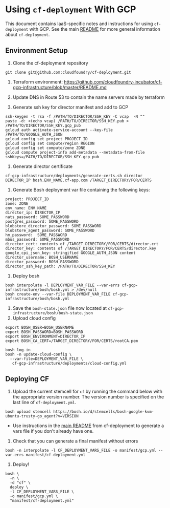 # Using `cf-deployment` With GCP
This document contains IaaS-specific notes and instructions for using `cf-deployment` with GCP. See the main [README](https://github.com/cloudfoundry/cf-deployment/blob/master/README.md) for more general information about `cf-deployment`.

## Environment Setup

1. Clone the cf-deployment repository
  ```
  git clone git@github.com:cloudfoundry/cf-deployment.git
  ```
1. Terraform environment: https://github.com/cloudfoundry-incubator/cf-gcp-infrastructure/blob/master/README.md
1. Update DNS in Route 53 to contain the name servers made by terraform

1. Generate ssh key for director manifest and add to GCP
  ```
  ssh-keygen -t rsa -f /PATH/TO/DIRECTOR/SSH_KEY -C vcap  -N ""
  paste -d: <(echo vcap) /PATH/TO/DIRECTOR/SSH_KEY.pub > /PATH/TO/DIRECTOR/SSH_KEY.gcp_pub
  gcloud auth activate-service-account --key-file /PATH/TO/GOOGLE_AUTH_JSON
  gcloud config set project PROJECT_ID
  gcloud config set compute/region REGION
  gcloud config set compute/zone ZONE
  gcloud compute project-info add-metadata --metadata-from-file sshKeys=/PATH/TO/DIRECTOR/SSH_KEY.gcp_pub
  ```
  
1. Generate director certificate
  ```
  cf-gcp-infrastructure/deployments/generate-certs.sh director DIRECTOR_IP bosh.ENV_NAME.cf-app.com /TARGET_DIRECTORY/FOR/CERTS
  ```
  
1. Generate Bosh deployment var file containing the following keys:
  ```
  project: PROJECT_ID
  zone: ZONE
  env_name: ENV_NAME
  director_ip: DIRECTOR_IP
  nats_password: SOME_PASSWORD
  postgres_password: SOME_PASSWORD
  blobstore_director_password: SOME_PASSWORD
  blobstore_agent_password: SOME_PASSWORD
  hm_password:  SOME_PASSWORD
  mbus_password: SOME_PASSWORD
  director_cert: contents of /TARGET_DIRECTORY/FOR/CERTS/director.crt
  director_key: contents of /TARGET_DIRECTORY/FOR/CERTS/director.key
  google_cpi_json_key: stringified GOOGLE_AUTH_JSON content
  director_username: BOSH_USERNAME
  director_password: BOSH_PASSWORD
  director_ssh_key_path: /PATH/TO/DIRECTOR/SSH_KEY
  ```
  
1. Deploy bosh
  ```
  bosh interpolate -l DEPLOYMENT_VAR_FILE --var-errs cf-gcp-infrastructure/bosh/bosh.yml > /dev/null
  bosh create-env --var-file DEPLOYMENT_VAR_FILE cf-gcp-infrastructure/bosh/bosh.yml
  ```
  
1. Save the `bosh-state.json` file now located at `cf-gcp-infrastructure/bosh/bosh-state.json`
1. Upload cloud config
  ```
  export BOSH_USER=BOSH_USERNAME
  export BOSH_PASSWORD=BOSH_PASSWORD
  export BOSH_ENVIRONMENT=DIRECTOR_IP
  export BOSH_CA_CERT=/TARGET_DIRECTORY/FOR/CERTS/rootCA.pem

  bosh log-in
  bosh -n update-cloud-config \
    --var-file=DEPLOYMENT_VAR_FILE \
     cf-gcp-infrastructure/deployments/cloud-config.yml
  ```

## Deploying CF
1. Upload the current stemcell for `cf` by running the command below with the appropriate version number. The version number is specified on the last line of `cf-deployment.yml`.
  ```
  bosh upload stemcell https://bosh.io/d/stemcells/bosh-google-kvm-ubuntu-trusty-go_agent?v=VERSION
  ```
 -  Use instructions in the [main README](https://github.com/cloudfoundry/cf-deployment/blob/master/README.md) from cf-deployment to generate a vars file if you don't already have one.
1. Check that you can generate a final manifest without errors
  ```
  bosh -n interpolate -l CF_DEPLOYMENT_VARS_FILE -o manifest/gcp.yml --var-errs manifest/cf-deployment.yml
  ```
1. Deploy!
  ```
  bosh \
    -n \
    -d "cf" \
    deploy \
    -l CF_DEPLOYMENT_VARS_FILE \
    -o manifest/gcp.yml \
    "manifest/cf-deployment.yml"
  ```
